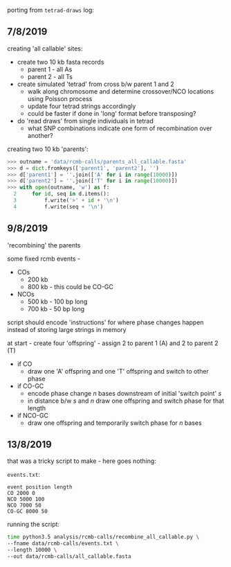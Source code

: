 
porting from `tetrad-draws` log:

## 7/8/2019

creating 'all callable' sites:
- create two 10 kb fasta records
    - parent 1 - all As
    - parent 2 - all Ts
- create simulated 'tetrad' from cross b/w parent 1 and 2
    - walk along chromosome and determine crossover/NCO locations using Poisson process
    - update four tetrad strings accordingly
    - could be faster if done in 'long' format before transposing?
- do 'read draws' from single individuals in tetrad
    - what SNP combinations indicate one form of recombination over another?


creating two 10 kb 'parents':

```python
>>> outname = 'data/rcmb-calls/parents_all_callable.fasta'
>>> d = dict.fromkeys(['parent1', 'parent2'], '')
>>> d['parent1'] = ''.join(['A' for i in range(10000)])
>>> d['parent2'] = ''.join(['T' for i in range(10000)])
>>> with open(outname, 'w') as f:
  2     for id, seq in d.items():
  3         f.write('>' + id + '\n')
  4         f.write(seq + '\n')
```

## 9/8/2019

'recombining' the parents

some fixed rcmb events -
- COs
    - 200 kb
    - 800 kb - this could be CO-GC
- NCOs
    - 500 kb - 100 bp long
    - 700 kb - 50 bp long

script should encode 'instructions' for where phase changes happen instead
of storing large strings in memory

at start - create four 'offspring' - assign 2 to parent 1 (A) and
2 to parent 2 (T)

- if CO
    - draw one 'A' offspring and one 'T' offspring and switch to other phase
- if CO-GC
    - encode phase change _n_ bases downstream of initial 'switch point' _s_
    - in distance b/w _s_ and _n_ draw one offspring and switch phase for that length
- if NCO-GC
    - draw one offspring and temporarily switch phase for _n_ bases

## 13/8/2019

that was a tricky script to make - here goes nothing:

`events.txt`:

```
event position length
CO 2000 0
NCO 5000 100
NCO 7000 50
CO-GC 8000 50
```

running the script:

```bash
time python3.5 analysis/rcmb-calls/recombine_all_callable.py \
--fname data/rcmb-calls/events.txt \
--length 10000 \
--out data/rcmb-calls/all_callable.fasta
```
